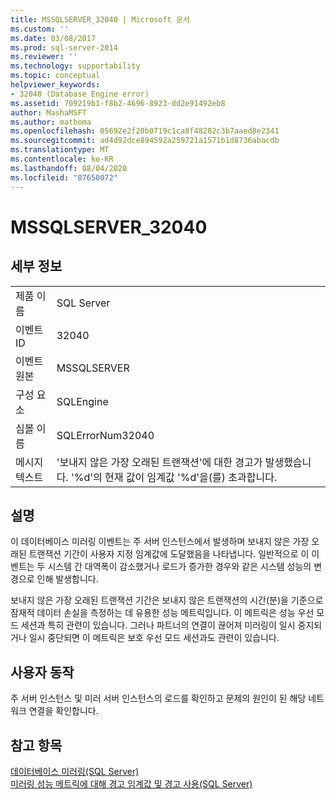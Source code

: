 ```yaml
---
title: MSSQLSERVER_32040 | Microsoft 문서
ms.custom: ''
ms.date: 03/08/2017
ms.prod: sql-server-2014
ms.reviewer: ''
ms.technology: supportability
ms.topic: conceptual
helpviewer_keywords:
- 32040 (Database Engine error)
ms.assetid: 709219b1-f8b2-4696-8923-dd2e91492eb8
author: MashaMSFT
ms.author: mathoma
ms.openlocfilehash: 05692e2f20b0719c1ca8f48282c3b7aaed8e2341
ms.sourcegitcommit: ad4d92dce894592a259721a1571b1d8736abacdb
ms.translationtype: MT
ms.contentlocale: ko-KR
ms.lasthandoff: 08/04/2020
ms.locfileid: "87650072"
---
```

# <a name="mssqlserver_32040"></a>MSSQLSERVER_32040
    
## <a name="details"></a>세부 정보  
  
|||  
|-|-|  
|제품 이름|SQL Server|  
|이벤트 ID|32040|  
|이벤트 원본|MSSQLSERVER|  
|구성 요소|SQLEngine|  
|심볼 이름|SQLErrorNum32040|  
|메시지 텍스트|'보내지 않은 가장 오래된 트랜잭션'에 대한 경고가 발생했습니다. '%d'의 현재 값이 임계값 '%d'을(를) 초과합니다.|  
  
## <a name="explanation"></a>설명  
 이 데이터베이스 미러링 이벤트는 주 서버 인스턴스에서 발생하며 보내지 않은 가장 오래된 트랜잭션 기간이 사용자 지정 임계값에 도달했음을 나타냅니다. 일반적으로 이 이벤트는 두 시스템 간 대역폭이 감소했거나 로드가 증가한 경우와 같은 시스템 성능의 변경으로 인해 발생합니다.  
  
 보내지 않은 가장 오래된 트랜잭션 기간은 보내지 않은 트랜잭션의 시간(분)을 기준으로 잠재적 데이터 손실을 측정하는 데 유용한 성능 메트릭입니다. 이 메트릭은 성능 우선 모드 세션과 특히 관련이 있습니다. 그러나 파트너의 연결이 끊어져 미러링이 일시 중지되거나 일시 중단되면 이 메트릭은 보호 우선 모드 세션과도 관련이 있습니다.  
  
## <a name="user-action"></a>사용자 동작  
 주 서버 인스턴스 및 미러 서버 인스턴스의 로드를 확인하고 문제의 원인이 된 해당 네트워크 연결을 확인합니다.  
  
## <a name="see-also"></a>참고 항목  
 [데이터베이스 미러링&#40;SQL Server&#41;](../../database-engine/database-mirroring/database-mirroring-sql-server.md)   
 [미러링 성능 메트릭에 대해 경고 임계값 및 경고 사용&#40;SQL Server&#41;](../../database-engine/database-mirroring/use-warning-thresholds-and-alerts-on-mirroring-performance-metrics-sql-server.md)  
  
  
